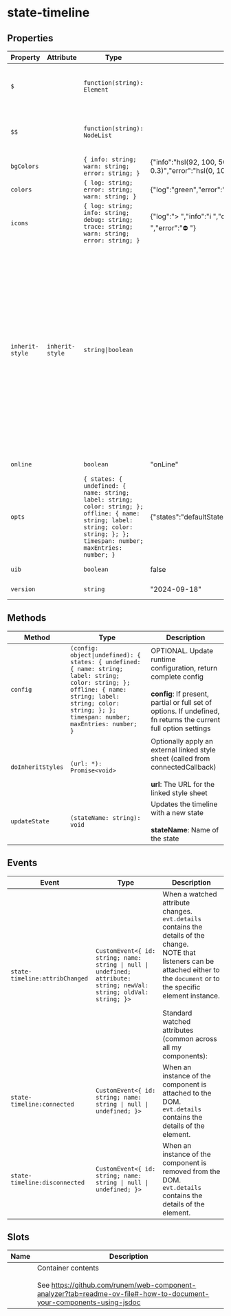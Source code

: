 # state-timeline

## Properties

| Property        | Attribute       | Type                                             | Default                                          | Description                                      |
|-----------------|-----------------|--------------------------------------------------|--------------------------------------------------|--------------------------------------------------|
| `$`             |                 | `function(string): Element`                      |                                                  | Mini jQuery-like shadow dom selector (see constructor) |
| `$$`            |                 | `function(string): NodeList`                     |                                                  | Mini jQuery-like shadow dom multi-selector (see constructor) |
| `bgColors`      |                 | `{ info: string; warn: string; error: string; }` | {"info":"hsl(92, 100, 50, 0.3)","warn":"hsl(39, 100, 50, 0.3)","error":"hsl(0, 100, 50, 0.3)"} |                                                  |
| `colors`        |                 | `{ log: string; error: string; warn: string; }`  | {"log":"green","error":"red","warn":"orange"}    |                                                  |
| `icons`         |                 | `{ log: string; info: string; debug: string; trace: string; warn: string; error: string; }` | {"log":"> ","info":"ℹ️ ","debug":"🪲 ","trace":"👓 ","warn":"⚠️ ","error":"⛔ "} |                                                  |
| `inherit-style` | `inherit-style` | `string\|boolean`                                |                                                  | Optional. Load external styles into component (only useful if using template). If present but empty, will default to './index.css'. Optionally give a URL to load.<br />Other watched attributes:<br />None<br /><br />Standard props (common across all my components): |
| `online`        |                 | `boolean`                                        | "onLine"                                         | Are we online?                                   |
| `opts`          |                 | `{ states: { undefined: { name: string; label: string; color: string; }; offline: { name: string; label: string; color: string; }; }; timespan: number; maxEntries: number; }` | {"states":"defaultStates","timespan":43200,"maxEntries":10000} | Runtime configuration settings                   |
| `uib`           |                 | `boolean`                                        | false                                            | Is UIBUILDER loaded?                             |
| `version`       |                 | `string`                                         | "2024-09-18"                                     | Component version                                |

## Methods

| Method            | Type                                             | Description                                      |
|-------------------|--------------------------------------------------|--------------------------------------------------|
| `config`          | `(config: object\|undefined): { states: { undefined: { name: string; label: string; color: string; }; offline: { name: string; label: string; color: string; }; }; timespan: number; maxEntries: number; }` | OPTIONAL. Update runtime configuration, return complete config<br /><br />**config**: If present, partial or full set of options. If undefined, fn returns the current full option settings |
| `doInheritStyles` | `(url: *): Promise<void>`                        | Optionally apply an external linked style sheet (called from connectedCallback)<br /><br />**url**: The URL for the linked style sheet |
| `updateState`     | `(stateName: string): void`                      | Updates the timeline with a new state<br /><br />**stateName**: Name of the state |

## Events

| Event                          | Type                                             | Description                                      |
|--------------------------------|--------------------------------------------------|--------------------------------------------------|
| `state-timeline:attribChanged` | `CustomEvent<{ id: string; name: string \| null \| undefined; attribute: string; newVal: string; oldVal: string; }>` | When a watched attribute changes. `evt.details` contains the details of the change.<br />NOTE that listeners can be attached either to the `document` or to the specific element instance.<br /><br />Standard watched attributes (common across all my components): |
| `state-timeline:connected`     | `CustomEvent<{ id: string; name: string \| null \| undefined; }>` | When an instance of the component is attached to the DOM. `evt.details` contains the details of the element. |
| `state-timeline:disconnected`  | `CustomEvent<{ id: string; name: string \| null \| undefined; }>` | When an instance of the component is removed from the DOM. `evt.details` contains the details of the element. |

## Slots

| Name | Description                                      |
|------|--------------------------------------------------|
|      | Container contents<br /><br />See https://github.com/runem/web-component-analyzer?tab=readme-ov-file#-how-to-document-your-components-using-jsdoc |
